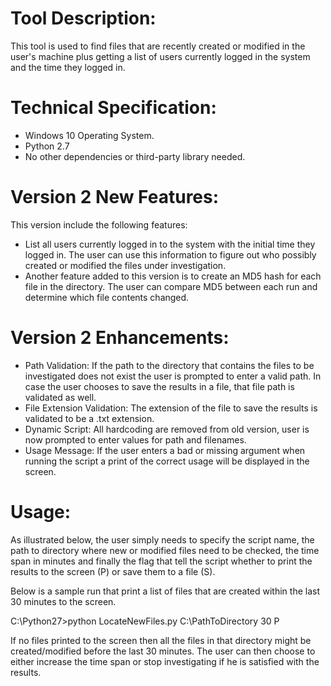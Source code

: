 Tool Description:
===

This tool  is used to find files that are recently created or modified in the user's machine plus getting a list of users currently 
logged in the system and the time they logged in.



Technical Specification:
===

* Windows 10 Operating System.
* Python 2.7
* No other dependencies or third-party library needed.



Version 2 New Features:
===

This version include the following features:
* List all users currently logged in to the system with the initial time they logged in. The user can use this
   information to figure out who possibly created or modified the files under investigation.
* Another feature added to this version is to create an MD5 hash for each file in the directory. The user can compare
   MD5 between each run and determine which file contents changed.



Version 2 Enhancements:
===

* Path Validation: If the path to the directory that contains the files to be investigated does not exist the user is prompted to enter a valid path.
   In case the user chooses to save the results in a file, that file path is validated as well.
* File Extension Validation: The extension of the file to save the results is validated to be a .txt extension.
* Dynamic Script: All hardcoding are removed from old version, user is now prompted to enter values for path and filenames.        
* Usage Message: If the user enters a bad or missing argument when running the script a print of the correct usage will be displayed in the screen.      



Usage:
===
As illustrated below, the user simply needs to specify the script name, the path to directory where new or
modified files need to be checked, the time span in minutes and finally the flag that tell the script whether 
to print the results to the screen (P) or save them to a file (S).

Below is a sample run that print a list of files that are created within the last 30 minutes to the screen.

C:\Python27>python LocateNewFiles.py C:\PathToDirectory 30 P

If no files printed to the screen then all the files in that directory might be created/modified
before the last 30 minutes. The user can then choose to either increase the time span or stop investigating
if he is satisfied with the results.

 

